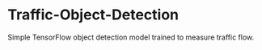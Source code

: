 # Traffic-Object-Detection
Simple TensorFlow object detection model trained to measure traffic flow.
